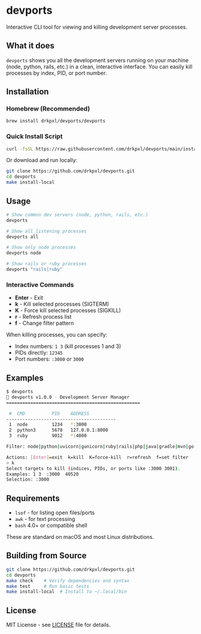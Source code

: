 # devports

Interactive CLI tool for viewing and killing development server processes.

## What it does

`devports` shows you all the development servers running on your machine (node, python, rails, etc.) in a clean, interactive interface. You can easily kill processes by index, PID, or port number.

## Installation

### Homebrew (Recommended)

```bash
brew install drkpxl/devports/devports
```

### Quick Install Script

```bash
curl -fsSL https://raw.githubusercontent.com/drkpxl/devports/main/install.sh | bash
```

Or download and run locally:

```bash
git clone https://github.com/drkpxl/devports.git
cd devports
make install-local
```

## Usage

```bash
# Show common dev servers (node, python, rails, etc.)
devports

# Show all listening processes
devports all

# Show only node processes
devports node

# Show rails or ruby processes
devports "rails|ruby"
```

### Interactive Commands

- **Enter** - Exit
- **k** - Kill selected processes (SIGTERM)
- **K** - Force kill selected processes (SIGKILL) 
- **r** - Refresh process list
- **f** - Change filter pattern

When killing processes, you can specify:
- Index numbers: `1 3` (kill processes 1 and 3)
- PIDs directly: `12345`
- Port numbers: `:3000` or `3000`

## Examples

```bash
$ devports
🚀 devports v1.0.0 - Development Server Manager
==================================================

 #  CMD          PID    ADDRESS
-----------------------------------------
 1  node         1234   *:3000
 2  python3      5678   127.0.0.1:8000
 3  ruby         9012   *:4000

Filter: node|python|uvicorn|gunicorn|ruby|rails|php|java|gradle|mvn|go|deno|bun|pnpm|vite|next|nuxt|webpack|rollup|parcel

Actions: [Enter]=exit  k=kill  K=force-kill  r=refresh  f=set filter
> k
Select targets to kill (indices, PIDs, or ports like :3000 3001).
Examples: 1 3  :3000  40520
Selection: :3000
```

## Requirements

- `lsof` - for listing open files/ports
- `awk` - for text processing  
- `bash` 4.0+ or compatible shell

These are standard on macOS and most Linux distributions.

## Building from Source

```bash
git clone https://github.com/drkpxl/devports.git
cd devports
make check    # Verify dependencies and syntax
make test     # Run basic tests
make install-local  # Install to ~/.local/bin
```

## License

MIT License - see [LICENSE](LICENSE) file for details.